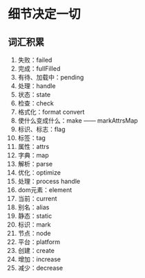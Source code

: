 # 细节决定一切

## 词汇积累

1. 失败：failed
2. 完成：fullFilled
3. 有待、加载中：pending
4. 处理：handle
5. 状态：state
6. 检查：check
7. 格式化：format convert
8. 使什么变成什么：make —— markAttrsMap
9. 标识、标志：flag
10. 标签：tag
11. 属性：attrs
12. 字典：map
13. 解析：parse
14. 优化：optimize
15. 处理：process handle
16. dom元素：element
17. 当前：current
18. 别名：alias
19. 静态：static
20. 标识：mark
21. 节点：node
22. 平台：platform
23. 创建：create
24. 增加：increase
25. 减少：decrease
